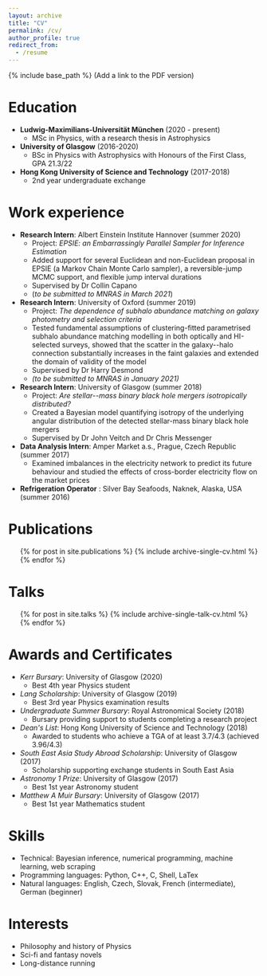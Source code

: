 ```yaml
---
layout: archive
title: "CV"
permalink: /cv/
author_profile: true
redirect_from:
  - /resume
---
```


{% include base_path %}
(Add a link to the PDF version)


Education
======
* **Ludwig-Maximilians-Universität München** (2020 - present)
    * MSc in Physics, with a research thesis in Astrophysics
* **University of Glasgow** (2016-2020)
    * BSc in Physics with Astrophysics with Honours of the First Class, GPA 21.3/22
* **Hong Kong University of Science and Technology** (2017-2018)
    * 2nd year undergraduate exchange

Work experience
======
* **Research Intern**: Albert Einstein Institute Hannover (summer 2020)
    * Project: *EPSIE: an Embarrassingly Parallel Sampler for Inference Estimation*
    * Added support for several Euclidean and non-Euclidean proposal in EPSIE (a Markov Chain Monte Carlo sampler), a reversible-jump MCMC support, and flexible jump interval durations
    * Supervised by Dr Collin Capano
    * (*to be submitted to MNRAS in March 2021*)
* **Research Intern**: University of Oxford (summer 2019)
    * Project: *The dependence of subhalo abundance matching on galaxy photometry and selection criteria*
    * Tested fundamental assumptions of clustering-fitted parametrised subhalo abundance matching modelling in both optically and HI-selected surveys, showed that the scatter in the galaxy--halo connection substantially increases in the faint galaxies and extended the domain of validity of the model
    * Supervised by Dr Harry Desmond
    * *(to be submitted to MNRAS in January 2021)*
* **Research Intern**: University of Glasgow (summer 2018)
    * Project: *Are stellar--mass binary black hole mergers isotropically distributed?*
    * Created a Bayesian model quantifying isotropy of the underlying angular distribution of the detected stellar-mass binary black hole mergers
    * Supervised by Dr John Veitch and Dr Chris Messenger
* **Data Analysis Intern**: Amper Market a.s., Prague, Czech Republic (summer 2017)
    * Examined imbalances in the electricity network to predict its future behaviour and studied the effects of cross-border electricity flow on the market prices
* **Refrigeration Operator** : Silver Bay Seafoods, Naknek, Alaska, USA (summer 2016)

Publications
======
  <ul>{% for post in site.publications %}
    {% include archive-single-cv.html %}
  {% endfor %}</ul>

Talks
======
  <ul>{% for post in site.talks %}
    {% include archive-single-talk-cv.html %}
  {% endfor %}</ul>

Awards and Certificates
======
* *Kerr Bursary*: University of Glasgow (2020)
    * Best 4th year Physics student
* *Lang Scholarship*: University of Glasgow (2019)
    * Best 3rd year Physics examination results
* *Undergraduate Summer Bursary*: Royal Astronomical Society (2018)
    * Bursary providing support to students completing a research project
* *Dean's List*: Hong Kong University of Science and Technology (2018)
    * Awarded to students who achieve a TGA of at least 3.7/4.3 (achieved 3.96/4.3)
* *South East Asia Study Abroad Scholarship*: University of Glasgow (2017)
    * Scholarship supporting exchange students in South East Asia
* *Astronomy 1 Prize*: University of Glasgow (2017)
    * Best 1st year Astronomy student
* *Matthew A Muir Bursary*: University of Glasgow (2017)
    * Best 1st year Mathematics student

Skills
======
* Technical: Bayesian inference, numerical programming, machine learning, web scraping
* Programming languages: Python, C++, C, Shell, LaTex
* Natural languages: English, Czech, Slovak, French (intermediate), German (beginner)

Interests
======
* Philosophy and history of Physics
* Sci-fi and fantasy novels
* Long-distance running
